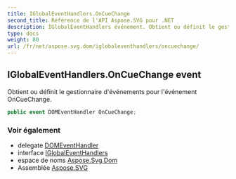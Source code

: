 ```yaml
---
title: IGlobalEventHandlers.OnCueChange
second_title: Référence de l'API Aspose.SVG pour .NET
description: IGlobalEventHandlers événement. Obtient ou définit le gestionnaire dévénements pour lévénement OnCueChange.
type: docs
weight: 80
url: /fr/net/aspose.svg.dom/iglobaleventhandlers/oncuechange/
---
```

## IGlobalEventHandlers.OnCueChange event

Obtient ou définit le gestionnaire d'événements pour l'événement OnCueChange.

```csharp
public event DOMEventHandler OnCueChange;
```

### Voir également

* delegate [DOMEventHandler](../../../aspose.svg.dom.events/domeventhandler/)
* interface [IGlobalEventHandlers](../)
* espace de noms [Aspose.Svg.Dom](../../iglobaleventhandlers/)
* Assemblée [Aspose.SVG](../../../)


